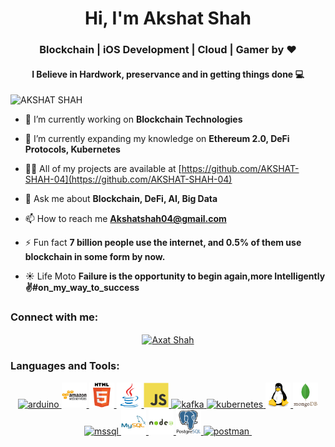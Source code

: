 <h1 align="center">Hi, I'm Akshat Shah</h1>
<h3 align="center"> Blockchain | iOS Development | Cloud | Gamer by ❤️ </h3>
<h4 align="center">I Believe in Hardwork, preservance and in getting things done 💻 </h4>
<p align="left"> <img src="https://komarev.com/ghpvc/?username=AKSHAT-SHAH-04&label=Profile%20views&color=0e75b6&style=flat" alt="AKSHAT SHAH" /> </p>

- 🔭 I’m currently working on **Blockchain Technologies**

- 🌱 I’m currently expanding my knowledge on **Ethereum 2.0, DeFi Protocols, Kubernetes**

- 👨‍💻 All of my projects are available at [https://github.com/AKSHAT-SHAH-04](https://github.com/AKSHAT-SHAH-04)

- 💬 Ask me about **Blockchain, DeFi, AI, Big Data**

- 📫 How to reach me **Akshatshah04@gmail.com**

<!-- - 📄 Know about my experiences [https://www.linkedin.com/in/akshat-shah-94a30a122/](https://www.linkedin.com/in/akshat-shah-94a30a122/)
 -->
- ⚡ Fun fact **7 billion people use the internet, and 0.5% of them use blockchain in some form by now.**

- ☀️ Life Moto **Failure is the opportunity to begin again,more Intelligently ✌️#on_my_way_to_success**

<h3 align="left">Connect with me:</h3>
<p align="center">
<!-- <a href="https://www.linkedin.com/in/akshat-shah-94a30a122/" target="blank"><img align="center" src="https://image.flaticon.com/icons/png/512/174/174857.png" alt="Akshat Shah" height="30" width="40" /></a>  -->
<a href="https://www.instagram.com/axat__shah/" target="blank"><img align="center" src="https://image.flaticon.com/icons/png/512/174/174855.png" alt="Axat Shah" height="30" width="40" /></a>
</p>

<h3 align="left">Languages and Tools:</h3>
<p align="center"> <a href="https://www.arduino.cc/" target="_blank"> <img src="https://cdn.worldvectorlogo.com/logos/arduino-1.svg" alt="arduino" width="40" height="40"/> </a> <a href="https://aws.amazon.com" target="_blank"> <img src="https://raw.githubusercontent.com/devicons/devicon/master/icons/amazonwebservices/amazonwebservices-original-wordmark.svg" alt="aws" width="40" height="40"/> </a> <a href="https://azure.microsoft.com/en-in/" target="_blank"> <img src="https://raw.githubusercontent.com/devicons/devicon/master/icons/html5/html5-original-wordmark.svg" alt="html5" width="40" height="40"/> </a> <a href="https://www.java.com" target="_blank"> <img src="https://raw.githubusercontent.com/devicons/devicon/master/icons/java/java-original.svg" alt="java" width="40" height="40"/> </a> <a href="https://developer.mozilla.org/en-US/docs/Web/JavaScript" target="_blank"> <img src="https://raw.githubusercontent.com/devicons/devicon/master/icons/javascript/javascript-original.svg" alt="javascript" width="40" height="40"/> </a> <a href="https://kafka.apache.org/" target="_blank"> <img src="https://www.vectorlogo.zone/logos/apache_kafka/apache_kafka-icon.svg" alt="kafka" width="40" height="40"/> </a> <a href="https://kubernetes.io" target="_blank"> <img src="https://www.vectorlogo.zone/logos/kubernetes/kubernetes-icon.svg" alt="kubernetes" width="40" height="40"/> </a> <a href="https://www.linux.org/" target="_blank"> <img src="https://raw.githubusercontent.com/devicons/devicon/master/icons/linux/linux-original.svg" alt="linux" width="40" height="40"/> </a> <a href="https://www.mongodb.com/" target="_blank"> <img src="https://raw.githubusercontent.com/devicons/devicon/master/icons/mongodb/mongodb-original-wordmark.svg" alt="mongodb" width="40" height="40"/> </a> <a href="https://www.microsoft.com/en-us/sql-server" target="_blank"> <img src="https://cdn.worldvectorlogo.com/logos/microsoft-sql-server.svg" alt="mssql" width="40" height="40"/> </a> <a href="https://www.mysql.com/" target="_blank"> <img src="https://raw.githubusercontent.com/devicons/devicon/master/icons/mysql/mysql-original-wordmark.svg" alt="mysql" width="40" height="40"/> </a> <a href="https://nextjs.org/" target="_blank"> <img src="https://raw.githubusercontent.com/devicons/devicon/master/icons/nodejs/nodejs-original-wordmark.svg" alt="nodejs" width="40" height="40"/> </a> <a href="https://www.photoshop.com/en" target="_blank"> <img src="https://raw.githubusercontent.com/devicons/devicon/master/icons/postgresql/postgresql-original-wordmark.svg" alt="postgresql" width="40" height="40"/> </a> <a href="https://postman.com" target="_blank"> <img src="https://www.vectorlogo.zone/logos/getpostman/getpostman-icon.svg" alt="postman" width="40" height="40"/> </a> <a href="https://www.python.org" target="_blank"> <img 
